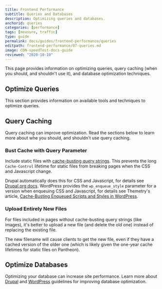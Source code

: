 ```yaml
---
title: Frontend Performance 
subtitle: Queries and Databases
description: Optimizing queries and databases.
anchorid: queries
categories: [performance]
tags: [measure, traffic]
type: guide
permalink: docs/guides/frontend-performance/queries
editpath: frontend-performance/07-queries.md
image: CDN-speedTest-docs-guide
reviewed: "2020-10-10"
---
```


This page provides information on optimizing queries, query caching (when you should, and shouldn't use it), and database optimization techniques.

## Optimize Queries

This section provides information on available tools and techniques to optimize queries.

## Query Caching

Query caching can improve optimization. Read the sections below to learn more about whe you should, and shouldn't use query caching. 

### Bust Cache with Query Parameter
Include static files with [cache-busting query strings](https://stackoverflow.com/a/9692722). This prevents the long `Cache-Control` lifetime for static files from breaking pages when the CSS and Javascript change.

Drupal automatically does this for CSS and Javascript, for details see [Drupal.org docs](https://www.drupal.org/docs/8/creating-custom-modules/adding-stylesheets-css-and-javascript-js-to-a-drupal-8-module). WordPress provides the `wp_enqueue_style` parameter for a version when enqueuing CSS and Javascript, for details see Themetry's article, [Cache-Busting Enqueued Scripts and Styles in WordPress](https://themetry.com/cache-busting-wordpress/).

### Upload Entirely New Files
For files included in pages without cache-busting query strings (like images), it's better to upload a new file (and delete the old one) instead of replacing the existing file.

The new filename will cause clients to get the new file, even if they have a cached version of the older one (which is likely given the one-year cache lifetimes for static files on Pantheon).

## Optimize Databases

Optimizing your database can increase site performance. Learn more about [Drupal]((https://www.drupal.org/docs/7/managing-site-performance-and-scalability/optimizing-drupal-to-load-faster-server-mysql)) and [WordPress](https://wordpress.org/support/article/optimization/) guidelines for improving database optimization.

